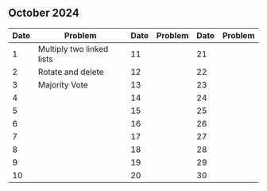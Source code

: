 ## October 2024

| Date | Problem                   | Date | Problem | Date | Problem |
| ---- | ------------------------- | ---- | ------- | ---- | ------- |
| 1    | Multiply two linked lists | 11   |         | 21   |         |
| 2    | Rotate and delete         | 12   |         | 22   |         |
| 3    | Majority Vote             | 13   |         | 23   |         |
| 4    |                           | 14   |         | 24   |         |
| 5    |                           | 15   |         | 25   |         |
| 6    |                           | 16   |         | 26   |         |
| 7    |                           | 17   |         | 27   |         |
| 8    |                           | 18   |         | 28   |         |
| 9    |                           | 19   |         | 29   |         |
| 10   |                           | 20   |         | 30   |         |
